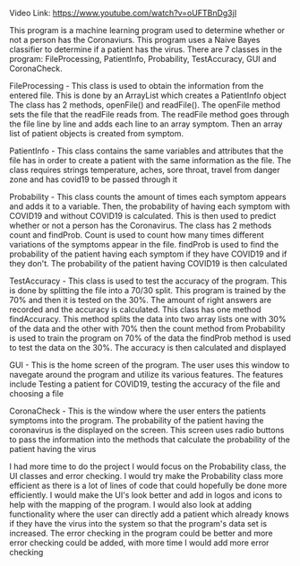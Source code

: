 Video Link: https://www.youtube.com/watch?v=oUFTBnDg3jI


This program is a machine learning program used to determine whether or not a person has the Coronaviurs.
This program uses a Naive Bayes classifier to determine if a patient has the virus. There are 7 classes in the program:
FileProcessing, PatientInfo, Probability, TestAccuracy, GUI and CoronaCheck.


FileProcessing - This class is used to obtain the information from the entered file. This is done by an ArrayList which creates a PatientInfo object
The class has 2 methods, openFile() and readFile(). The openFile method sets the file that the readFile reads from. The readFile method goes through the file 
line by line and adds each line to an array symptom. Then an array list of patient objects is created from symptom.


PatientInfo - This class contains the same variables and attributes that the file has in order to create a patient with the same information as the file.
The class requires strings temperature, aches, sore throat, travel from danger zone and has covid19 to be passed through it
 

Probability - This class counts the amount of times each symptom appears and adds it to a variable. Then, the probability of having each symptom with COVID19
and without COVID19 is calculated. This is then used to predict whether or not a person has the Coronavirus. The class has 2 methods count and findProb.
Count is used to count how many times different variations of the symptoms appear in the file. findProb is used to find the probability of the patient having
each symptom if they have COVID19 and if they don't. The probability of the patient having COVID19 is then calculated


TestAccuracy - This class is used to test the accuracy of the program. This is done by splitting the file into a 70/30 split. This program is trained by the 70% and
then it is tested on the 30%. The amount of right answers are recorded and the accuracy is calculated. This class has one method findAccuracy. This method splits
the data into two array lists one with 30% of the data and the other with 70% then the count method from Probability is used to train the program on 70% of the data
the findProb method is used to test the data on the 30%. The accuracy is then calculated and displayed


GUI - This is the home screen of the program. The user uses this window to navegate around the program and utilize its various features. The features include
Testing a patient for COVID19, testing the accuracy of the file and choosing a file


CoronaCheck - This is the window where the user enters the patients symptoms into the program. The probability of the patient having the coronavirus
is the displayed on the screen. This screen uses radio buttons to pass the information into the methods that calculate the probability of the patient having
the virus



 I had more time to do the project I would focus on the Probability class, the UI classes and error checking.
I would try make the Probability class more efficient as there is a lot of lines of code that could hopefully be done more efficiently.
I would make the UI's look better and add in logos and icons to help with the mapping of the program. I would also look at adding functionality
where the user can directly add a patient which already knows if they have the virus into the system so that the program's data set is increased.
The error checking in the program could be better and more error checking could be added, with more time I would add more error checking 


